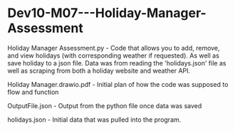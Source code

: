 # Dev10-M07---Holiday-Manager-Assessment

Holiday Manager Assessment.py - Code that allows you to add, remove, and view holidays (with corresponding weather if requested). As well as save holiday to a json file. Data was from reading the 'holidays.json' file as well as scraping from both a holiday website and weather API.

Holiday Manager.drawio.pdf - Initial plan of how the code was supposed to flow and function

OutputFile.json - Output from the python file once data was saved

holidays.json - Initial data that was pulled into the program.
